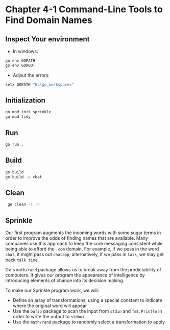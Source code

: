 # Chapter 4-1  Command-Line Tools to Find Domain Names
## Inspect Your environment
* In windows:
```bash
go env GOPATH
go env GOROOT
```
* Adjsut the errors:
```bash
setx GOPATH "E:\go_workspaces"
```
## Initialization 
```bash
go mod init sprinkle
go mod tidy
```
## Run 
```bash
go run .
```
## Build
```bash
go build
go build -o chat
```
## Clean
```bash
 go clean -i -n
```

## Sprinkle
Our first program augments the incoming words with some sugar terms in order to improve the odds of finding names that are available. Many companies use this approach to keep the core messaging consistent while being able to afford the `.com` domain. For example, if we pass in the word `chat`, it might pass out `chatapp`; alternatively, if we pass in `talk`, we may get back `talk time`.

Go's `math/rand` package allows us to break away from the predictability of computers. It gives our program the appearance of intelligence by introducing elements of chance into its decision making.

To make our Sprinkle program work, we will:
* Define an array of transformations, using a special constant to indicate where the original word will appear
* Use the `bufio` package to scan the input from `stdin` and `fmt.Println` in order to write the output to `stdout`
* Use the `math/rand` package to randomly select a transformation to apply